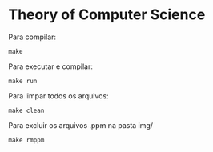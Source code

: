 # Theory of Computer Science

Para compilar:
```
make
```
Para executar e compilar:
```
make run
```
Para limpar todos os arquivos:
```
make clean
```
Para excluir os arquivos .ppm na pasta img/
```
make rmppm
```